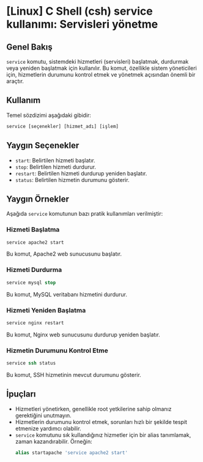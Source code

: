# [Linux] C Shell (csh) service kullanımı: Servisleri yönetme

## Genel Bakış
`service` komutu, sistemdeki hizmetleri (servisleri) başlatmak, durdurmak veya yeniden başlatmak için kullanılır. Bu komut, özellikle sistem yöneticileri için, hizmetlerin durumunu kontrol etmek ve yönetmek açısından önemli bir araçtır.

## Kullanım
Temel sözdizimi aşağıdaki gibidir:

```csh
service [seçenekler] [hizmet_adı] [işlem]
```

## Yaygın Seçenekler
- `start`: Belirtilen hizmeti başlatır.
- `stop`: Belirtilen hizmeti durdurur.
- `restart`: Belirtilen hizmeti durdurup yeniden başlatır.
- `status`: Belirtilen hizmetin durumunu gösterir.

## Yaygın Örnekler
Aşağıda `service` komutunun bazı pratik kullanımları verilmiştir:

### Hizmeti Başlatma
```csh
service apache2 start
```
Bu komut, Apache2 web sunucusunu başlatır.

### Hizmeti Durdurma
```csh
service mysql stop
```
Bu komut, MySQL veritabanı hizmetini durdurur.

### Hizmeti Yeniden Başlatma
```csh
service nginx restart
```
Bu komut, Nginx web sunucusunu durdurup yeniden başlatır.

### Hizmetin Durumunu Kontrol Etme
```csh
service ssh status
```
Bu komut, SSH hizmetinin mevcut durumunu gösterir.

## İpuçları
- Hizmetleri yönetirken, genellikle root yetkilerine sahip olmanız gerektiğini unutmayın.
- Hizmetlerin durumunu kontrol etmek, sorunları hızlı bir şekilde tespit etmenize yardımcı olabilir.
- `service` komutunu sık kullandığınız hizmetler için bir alias tanımlamak, zaman kazandırabilir. Örneğin:
  ```csh
  alias startapache 'service apache2 start'
  ```